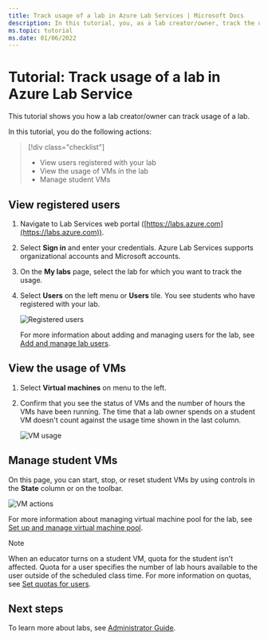 ```yaml
---
title: Track usage of a lab in Azure Lab Services | Microsoft Docs
description: In this tutorial, you, as a lab creator/owner, track the usage of your lab. 
ms.topic: tutorial
ms.date: 01/06/2022
---
```


# Tutorial: Track usage of a lab in Azure Lab Service

This tutorial shows you how a lab creator/owner can track usage of a lab.

In this tutorial, you do the following actions:

> [!div class="checklist"]
> * View users registered with your lab
> * View the usage of VMs in the lab
> * Manage student VMs

## View registered users

1. Navigate to Lab Services web portal ([https://labs.azure.com](https://labs.azure.com)).
2. Select **Sign in** and enter your credentials. Azure Lab Services supports organizational accounts and Microsoft accounts.
3. On the **My labs** page, select the lab for which you want to track the usage.
4. Select **Users** on the left menu or **Users** tile. You see students who have registered with your lab.  

    ![Registered users](./media/tutorial-track-usage/registered-users.png)

    For more information about adding and managing users for the lab, see [Add and manage lab users](how-to-manage-lab-users.md).

## View the usage of VMs

1. Select **Virtual machines** on menu to the left.
2. Confirm that you see the status of VMs and the number of hours the VMs have been running. The time that a lab owner spends on a student VM doesn't count against the usage time shown in the last column.

    ![VM usage](./media/tutorial-track-usage/vm-usage.png)

## Manage student VMs

On this page, you can start, stop, or reset student VMs by using controls in the **State** column or on the toolbar.

![VM actions](./media/tutorial-track-usage/vm-controls.png)

For more information about managing virtual machine pool for the lab, see [Set up and manage virtual machine pool](how-to-set-virtual-machine-passwords.md).

> [!NOTE]
> When an educator turns on a student VM, quota for the student isn't affected. Quota for a user specifies the number of lab hours available to the user outside of the scheduled class time. For more information on quotas, see [Set quotas for users](how-to-manage-lab-users.md?#set-quotas-for-users).

## Next steps

To learn more about labs, see [Administrator Guide](administrator-guide.md).
